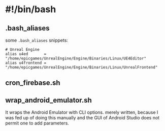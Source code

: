 # #!/bin/bash

## .bash_aliases
    
some `.bash_aliases` snippets:
    
    # Unreal Engine
    alias u4ed       = "/home/epicgames/UnrealEngine/Engine/Binaries/Linux/UE4Editor"
    alias u4frontend = "/home/epicgames/UnrealEngine/Engine/Binaries/Linux/UnrealFrontend"

## cron_firebase.sh


## wrap_android_emulator.sh
It wraps the Android Emulator with CLI options.
merely written, because I was fed up of doing this manually and
the GUI of Android Studio does not permit one to add parameters.
